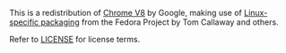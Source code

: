 This is a redistribution of [Chrome V8](https://chromium.googlesource.com/v8/v8/) by Google, making use of [Linux-specific packaging](https://src.fedoraproject.org/rpms/v8) from the Fedora Project by Tom Callaway and others.

Refer to [LICENSE](v8/LICENSE) for license terms.
